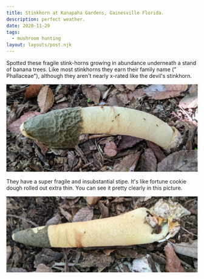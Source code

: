 ```yaml
---
title: Stinkhorn at Kanapaha Gardens, Gainesville Florida.
description: perfect weather.
date: 2020-11-29
tags:
  - mushroom hunting
layout: layouts/post.njk
---
```



Spotted these fragile stink-horns growing in abundance underneath a stand of banana trees. Like most stinkhorns they earn their family name ("	Phallaceae"), although they aren't nearly x-rated like the devil's stinkhorn. 

![stinkhorn1](/img/2020_11_27_banana_sitnkhorn.jpg)

They have a super fragile and insubstantial stipe. It's like fortune cookie dough rolled out extra thin.  You can see it pretty clearly in this picture.

![stinkhorn2](/img/2020_11_27_banana_sitnkhorn2.jpg)
